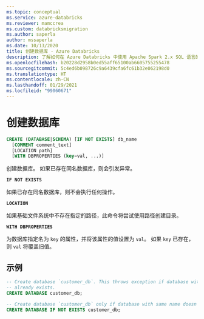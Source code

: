 ```yaml
---
ms.topic: conceptual
ms.service: azure-databricks
ms.reviewer: mamccrea
ms.custom: databricksmigration
ms.author: saperla
author: mssaperla
ms.date: 10/13/2020
title: 创建数据库 - Azure Databricks
description: 了解如何在 Azure Databricks 中使用 Apache Spark 2.x SQL 语言的 CREATE DATABASE 和 CREATE SCHEMA 语法。
ms.openlocfilehash: b20228d2958b0ed55aff65100ab6605755255478
ms.sourcegitcommit: 5c4ed6b098726c9a6439cfa6fc61b32e062198d0
ms.translationtype: HT
ms.contentlocale: zh-CN
ms.lasthandoff: 01/29/2021
ms.locfileid: "99060671"
---
```

# <a name="create-database"></a>创建数据库

```sql
CREATE (DATABASE|SCHEMA) [IF NOT EXISTS] db_name
  [COMMENT comment_text]
  [LOCATION path]
  [WITH DBPROPERTIES (key=val, ...)]
```

创建数据库。 如果已存在同名数据库，则会引发异常。

**``IF NOT EXISTS``**

如果已存在同名数据库，则不会执行任何操作。

**``LOCATION``**

如果基础文件系统中不存在指定的路径，此命令将尝试使用路径创建目录。

**``WITH DBPROPERTIES``**

为数据库指定名为 ``key`` 的属性，并将该属性的值设置为 ``val``。 如果 ``key`` 已存在，则 ``val`` 将覆盖旧值。

## <a name="examples"></a>示例

```sql
-- Create database `customer_db`. This throws exception if database with name customer_db
-- already exists.
CREATE DATABASE customer_db;

-- Create database `customer_db` only if database with same name doesn't exist.
CREATE DATABASE IF NOT EXISTS customer_db;
```